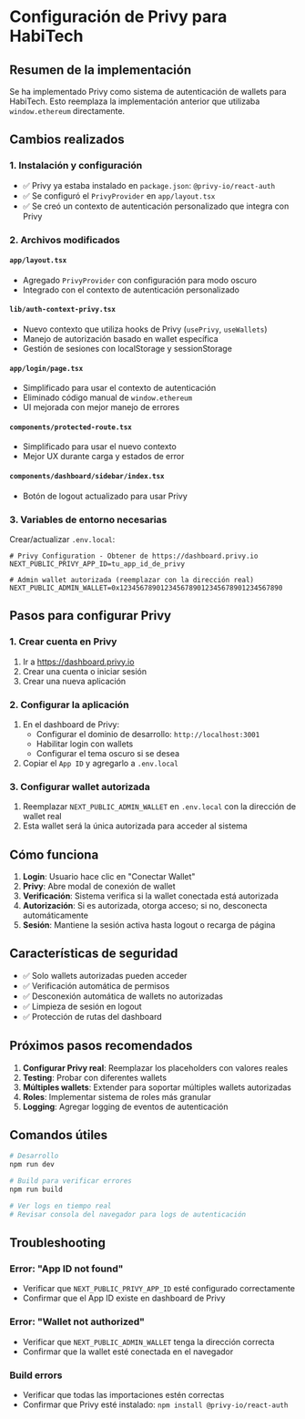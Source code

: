 # Configuración de Privy para HabiTech

## Resumen de la implementación

Se ha implementado Privy como sistema de autenticación de wallets para HabiTech. Esto reemplaza la implementación anterior que utilizaba `window.ethereum` directamente.

## Cambios realizados

### 1. Instalación y configuración
- ✅ Privy ya estaba instalado en `package.json`: `@privy-io/react-auth`
- ✅ Se configuró el `PrivyProvider` en `app/layout.tsx`
- ✅ Se creó un contexto de autenticación personalizado que integra con Privy

### 2. Archivos modificados

#### `app/layout.tsx`
- Agregado `PrivyProvider` con configuración para modo oscuro
- Integrado con el contexto de autenticación personalizado

#### `lib/auth-context-privy.tsx`
- Nuevo contexto que utiliza hooks de Privy (`usePrivy`, `useWallets`)
- Manejo de autorización basado en wallet específica
- Gestión de sesiones con localStorage y sessionStorage

#### `app/login/page.tsx`
- Simplificado para usar el contexto de autenticación
- Eliminado código manual de `window.ethereum`
- UI mejorada con mejor manejo de errores

#### `components/protected-route.tsx`
- Simplificado para usar el nuevo contexto
- Mejor UX durante carga y estados de error

#### `components/dashboard/sidebar/index.tsx`
- Botón de logout actualizado para usar Privy

### 3. Variables de entorno necesarias

Crear/actualizar `.env.local`:

```env
# Privy Configuration - Obtener de https://dashboard.privy.io
NEXT_PUBLIC_PRIVY_APP_ID=tu_app_id_de_privy

# Admin wallet autorizada (reemplazar con la dirección real)
NEXT_PUBLIC_ADMIN_WALLET=0x1234567890123456789012345678901234567890
```

## Pasos para configurar Privy

### 1. Crear cuenta en Privy
1. Ir a https://dashboard.privy.io
2. Crear una cuenta o iniciar sesión
3. Crear una nueva aplicación

### 2. Configurar la aplicación
1. En el dashboard de Privy:
   - Configurar el dominio de desarrollo: `http://localhost:3001`
   - Habilitar login con wallets
   - Configurar el tema oscuro si se desea
2. Copiar el `App ID` y agregarlo a `.env.local`

### 3. Configurar wallet autorizada
1. Reemplazar `NEXT_PUBLIC_ADMIN_WALLET` en `.env.local` con la dirección de wallet real
2. Esta wallet será la única autorizada para acceder al sistema

## Cómo funciona

1. **Login**: Usuario hace clic en "Conectar Wallet"
2. **Privy**: Abre modal de conexión de wallet
3. **Verificación**: Sistema verifica si la wallet conectada está autorizada
4. **Autorización**: Si es autorizada, otorga acceso; si no, desconecta automáticamente
5. **Sesión**: Mantiene la sesión activa hasta logout o recarga de página

## Características de seguridad

- ✅ Solo wallets autorizadas pueden acceder
- ✅ Verificación automática de permisos
- ✅ Desconexión automática de wallets no autorizadas
- ✅ Limpieza de sesión en logout
- ✅ Protección de rutas del dashboard

## Próximos pasos recomendados

1. **Configurar Privy real**: Reemplazar los placeholders con valores reales
2. **Testing**: Probar con diferentes wallets
3. **Múltiples wallets**: Extender para soportar múltiples wallets autorizadas
4. **Roles**: Implementar sistema de roles más granular
5. **Logging**: Agregar logging de eventos de autenticación

## Comandos útiles

```bash
# Desarrollo
npm run dev

# Build para verificar errores
npm run build

# Ver logs en tiempo real
# Revisar consola del navegador para logs de autenticación
```

## Troubleshooting

### Error: "App ID not found"
- Verificar que `NEXT_PUBLIC_PRIVY_APP_ID` esté configurado correctamente
- Confirmar que el App ID existe en dashboard de Privy

### Error: "Wallet not authorized"
- Verificar que `NEXT_PUBLIC_ADMIN_WALLET` tenga la dirección correcta
- Confirmar que la wallet esté conectada en el navegador

### Build errors
- Verificar que todas las importaciones estén correctas
- Confirmar que Privy esté instalado: `npm install @privy-io/react-auth`
